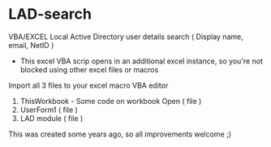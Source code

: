 # LAD-search
VBA/EXCEL Local Active Directory user details search ( Display name, email, NetID )
- This excel VBA scrip opens in an additional excel instance, so you're not blocked using other excel files or macros

Import all 3 files to your excel macro VBA editor
1) ThisWorkbook - Some code on workbook Open ( file )
2) UserForm1 ( file )
3) LAD module ( file )

This was created some years ago, so all improvements welcome ;)

